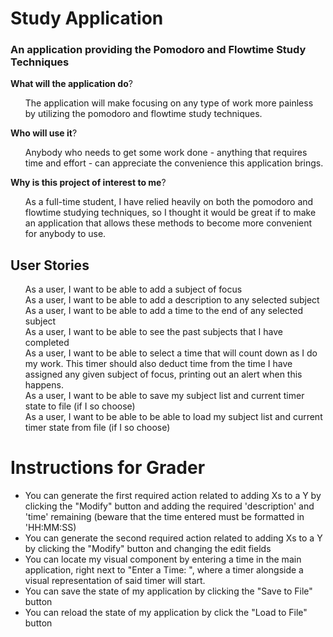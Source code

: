 # Study Application

### An application providing the Pomodoro and Flowtime Study Techniques

**What will the application do**?
<ul> The application will make focusing on any type of work more painless
by utilizing the pomodoro and flowtime study techniques.
</ul>

**Who will use it**?
<ul> Anybody who needs to get some work done - anything that requires time and effort - can 
appreciate the convenience this application brings.
</ul>

**Why is this project of interest to me**?

<ul> As a full-time student, I have relied heavily on both the pomodoro and flowtime studying
techniques, so I thought it would be great if to make an application that allows these methods
to become more convenient for anybody to use.
</ul>


## User Stories
<ul>
As a user, I want to be able to add a subject of focus <br>
As a user, I want to be able to add a description to any selected subject <br>
As a user, I want to be able to add a time to the end of any selected subject <br>
As a user, I want to be able to see the past subjects that I have completed<br>
As a user, I want to be able to select a time that will count down as I do my work. This timer should also deduct time from the time I have
assigned any given subject of focus, printing out an alert when this happens.<br>
As a user, I want to be able to save my subject list and current timer state to file (if I so choose) <br>
As a user, I want to be able to be able to load my subject list and current timer state from file (if I so choose) <br>
</ul>

# Instructions for Grader

- You can generate the first required action related to adding Xs to a Y by clicking the "Modify" button and adding the required 'description' and 'time' remaining (beware that the time entered must be formatted in 'HH:MM:SS)
- You can generate the second required action related to adding Xs to a Y by clicking the "Modify" button and changing the edit fields
- You can locate my visual component by entering a time in the main application, right next to "Enter a Time: ", where a timer alongside a visual representation of said timer will start.
- You can save the state of my application by clicking the "Save to File" button
- You can reload the state of my application by click the "Load to File" button